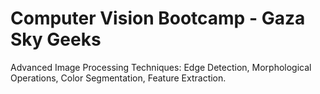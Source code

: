 # Computer Vision Bootcamp - Gaza Sky Geeks

Advanced Image Processing Techniques: Edge Detection, Morphological Operations, Color Segmentation, Feature Extraction.
